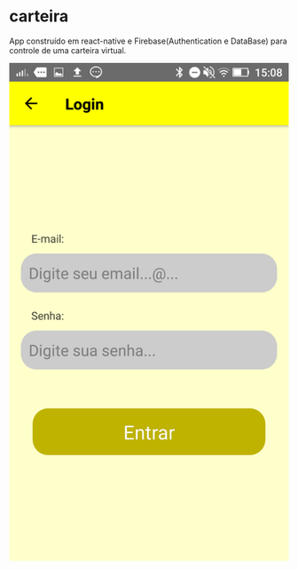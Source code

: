 # carteira
App construído em react-native e Firebase(Authentication e DataBase) para controle de uma carteira virtual.

![Tela de login](login.png)
